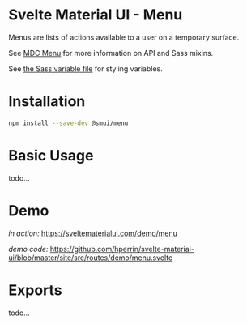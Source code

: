 # Svelte Material UI - Menu

Menus are lists of actions available to a user on a temporary surface.

See [MDC Menu](https://material.io/develop/web/components/menus/) for more information on API and Sass mixins.

See [the Sass variable file](https://github.com/material-components/material-components-web/blob/v3.1.1/packages/mdc-menu/_variables.scss) for styling variables.

# Installation

```sh
npm install --save-dev @smui/menu
```

# Basic Usage

todo...

# Demo

*in action:* https://sveltematerialui.com/demo/menu

*demo code:* https://github.com/hperrin/svelte-material-ui/blob/master/site/src/routes/demo/menu.svelte

# Exports

todo...